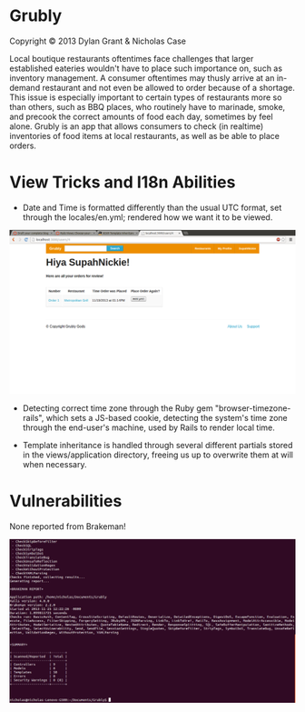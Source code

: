 Grubly
======
Copyright © 2013 Dylan Grant & Nicholas Case

Local boutique restaurants oftentimes face challenges that larger established eateries wouldn't have to place such importance on, such as inventory management. A consumer oftentimes may thusly arrive at an in-demand restaurant and not even be allowed to order because of a shortage. This issue is especially important to certain types of restaurants more so than others, such as BBQ places, who routinely have to marinade, smoke, and precook the correct amounts of food each day, sometimes by feel alone. Grubly is an app that allows consumers to check (in realtime) inventories of food items at local restaurants, as well as be able to place orders.

View Tricks and I18n Abilities
==============================

- Date and Time is formatted differently than the usual UTC format, set through the locales/en.yml; rendered how we want it to be viewed.

![Screencap](/public/images/screenshot2.png "Screencap of Rendered View")

- Detecting correct time zone through the Ruby gem "browser-timezone-rails", which sets a JS-based cookie, detecting the system's time zone through the end-user's machine, used by Rails to render local time.

- Template inheritance is handled through several different partials stored in the views/application directory, freeing us up to overwrite them at will when necessary.

Vulnerabilities
===============

None reported from Brakeman!

![Screencap](/public/images/brakemanreport.png "Screencap of Brakeman Report")
